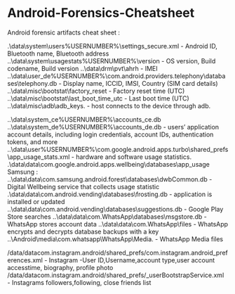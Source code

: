 # Android-Forensics-Cheatsheet
Android forensic artifacts cheat sheet :

.\data\system\users\%USERNUMBER%\settings_secure.xml	-	Android ID, Bluetooth name, Bluetooth address
..\data\system\usagestats\%USERNUMBER%\version	-	OS version, Build codename, Build version
..\data\drm\pvt\ahrh	-	IMEI
..\data\user_de\%USERNUMBER%\com.android.providers.telephony\databases\telephony.db	-	Display name, ICCID, IMSI, Country (SIM card details)
..\data\misc\bootstat\factory_reset	-	Factory reset time (UTC)
..\data\misc\bootstat\last_boot_time_utc	-	Last boot time (UTC)
..\data\misc\adb\adb_keys.	-	host connects to the device through adb.

..\data\system_ce\%USERNUMBER%\accounts_ce.db
..\data\system_de\%USERNUMBER%\accounts_de.db	-	users’ application account details, including login credentials, account IDs, authentication tokens, and more
..\data\user\%USERNUMBER%\com.google.android.apps.turbo\shared_prefs\app_usage_stats.xml	-	hardware and software usage statistics.
.\data\data\com.google.android.apps.wellbeing\databases\app_usage
Samsung : ..\data\data\com.samsung.android.forest\databases\dwbCommon.db	-	Digital Wellbeing service that collects usage statistic
.\data\data\com.android.vending\databases\frosting.db	-	application is installed or updated
..\data\data\com.android.vending\databases\suggestions.db	-	Google Play Store searches
..\data\data\com.WhatsApp\databases\msgstore.db	-	WhatsApp stores account data
..\data\data\com.WhatsApp\files	-	WhatsApp encrypts and decrypts database backups with a key
..\Android\media\com.whatsapp\WhatsApp\Media.	-	WhatsApp Media files

/data/datacom.instagram.android/shared_prefs/com.instagram.android_preferences.xml	-	Instagram -User ID,Username,account type,user account accesstime, biography, profile photo
/data/datacom.instagram.android/shared_prefs/<id account>_userBootstrapService.xml	-	Instagrams followers,following,
close friends list
	
	


